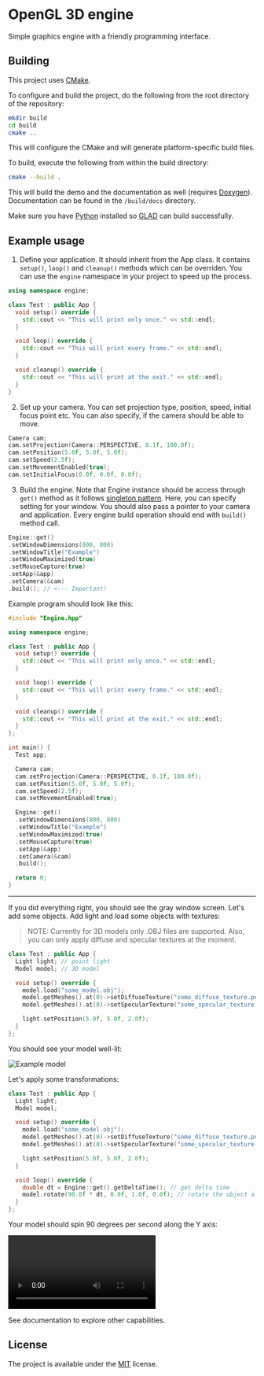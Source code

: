# OpenGL 3D engine

Simple graphics engine with a friendly programming interface.

## Building

This project uses [CMake](https://cmake.org/).

To configure and build the project, do the following from the root directory of the repository:

```bash
mkdir build
cd build
cmake ..
```

This will configure the CMake and will generate platform-specific build files.

To build, execute the following from within the build directory:

```bash
cmake --build .
```

This will build the demo and the documentation as well (requires [Doxygen](https://doxygen.nl/)). Documentation can be found in the `/build/docs` directory.

Make sure you have [Python](https://www.python.org/) installed so [GLAD](https://github.com/Dav1dde/glad) can build successfully.

## Example usage

1. Define your application. It should inherit from the App class. It contains `setup()`, `loop()` and `cleanup()` methods which can be overriden. You can use the `engine` namespace in your project to speed up the process.

```cpp
using namespace engine;

class Test : public App {
  void setup() override {
    std::cout << "This will print only once." << std::endl;
  }

  void loop() override {
    std::cout << "This will print every frame." << std::endl;
  }

  void cleanup() override {
    std::cout << "This will print at the exit." << std::endl;
  }
}
```

2. Set up your camera. You can set projection type, position, speed, initial focus point etc. You can also specify, if the camera should be able to move.

```cpp
Camera cam;
cam.setProjection(Camera::PERSPECTIVE, 0.1f, 100.0f);
cam.setPosition(5.0f, 5.0f, 5.0f);
cam.setSpeed(2.5f);
cam.setMovementEnabled(true);
cam.setInitialFocus(0.0f, 0.0f, 0.0f);
```

3.  Build the engine. Note that Engine instance should be access through `get()` method as it follows [singleton pattern](https://en.wikipedia.org/wiki/Singleton_pattern). Here, you can specify setting for your window. You should also pass a pointer to your camera and application. Every engine build operation should end with `build()` method call.

```cpp
Engine::get()
.setWindowDimensions(800, 800)
.setWindowTitle("Example")
.setWindowMaximized(true)
.setMouseCapture(true)
.setApp(&app)
.setCamera(&cam)
.build(); // <--- Important!
```

Example program should look like this:

```cpp
#include "Engine.hpp"

using namespace engine;

class Test : public App {
  void setup() override {
    std::cout << "This will print only once." << std::endl;
  }

  void loop() override {
    std::cout << "This will print every frame." << std::endl;
  }

  void cleanup() override {
    std::cout << "This will print at the exit." << std::endl;
  }
};

int main() {
  Test app;

  Camera cam;
  cam.setProjection(Camera::PERSPECTIVE, 0.1f, 100.0f);
  cam.setPosition(5.0f, 5.0f, 5.0f);
  cam.setSpeed(2.5f);
  cam.setMovementEnabled(true);

  Engine::get()
  .setWindowDimensions(800, 800)
  .setWindowTitle("Example")
  .setWindowMaximized(true)
  .setMouseCapture(true)
  .setApp(&app)
  .setCamera(&cam)
  .build();

  return 0;
}
```

---

If you did everything right, you should see the gray window screen.
Let's add some objects. Add light and load some objects with textures:

> NOTE: Currently for 3D models only .OBJ files are supported.
> Also, you can only apply diffuse and specular textures at the moment.

```cpp
class Test : public App {
  Light light; // point light
  Model model; // 3D model

  void setup() override {
    model.load("some_model.obj");
    model.getMeshes().at(0)->setDiffuseTexture("some_diffuse_texture.png");
    model.getMeshes().at(0)->setSpecularTexture("some_specular_texture.png");

    light.setPosition(5.0f, 5.0f, 2.0f);
  }
};
```

You should see your model well-lit:

![Example model](https://github.com/filip-stepien/opengl-3d-engine/example/media/example1.png)

Let's apply some transformations:

```cpp
class Test : public App {
  Light light;
  Model model;

  void setup() override {
    model.load("some_model.obj");
    model.getMeshes().at(0)->setDiffuseTexture("some_diffuse_texture.png");
    model.getMeshes().at(0)->setSpecularTexture("some_specular_texture.png");

    light.setPosition(5.0f, 5.0f, 2.0f);
  }

  void loop() override {
    double dt = Engine::get().getDeltaTime(); // get delta time
    model.rotate(90.0f * dt, 0.0f, 1.0f, 0.0f); // rotate the object along the Y axis
  }
};
```

Your model should spin 90 degrees per second along the Y axis:

![Example transformation](https://github.com/filip-stepien/opengl-3d-engine/example/media/example2.mp4)

See documentation to explore other capabilities.

## License

The project is available under the [MIT](https://en.wikipedia.org/wiki/MIT_License) license.
